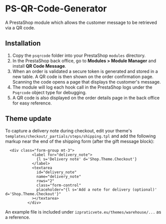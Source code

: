 # PS-QR-Code-Generator
A PrestaShop module which allows the customer message to be retrieved via a QR code.

## Installation

1. Copy the `psqrcode` folder into your PrestaShop `modules` directory.
2. In the PrestaShop back office, go to **Modules > Module Manager** and install **QR Code Message**.
3. When an order is validated a secure token is generated and stored in a new table. A QR code is then shown on the order confirmation page. Scanning the code opens a page that displays the customer's message.
4. The module will log each hook call in the PrestaShop logs under the `Psqrcode` object type for debugging.
5. A QR code is also displayed on the order details page in the back office for easy reference.

## Theme update

To capture a delivery note during checkout, edit your theme's
`templates/checkout/_partials/steps/shipping.tpl` and add the following
markup near the end of the shipping form (after the gift message block):

```smarty
  <div class="form-group mt-3">
            <label for="delivery_note">
              {l s='Delivery note' d='Shop.Theme.Checkout'}
            </label>
            <textarea
              id="delivery_note"
              name="delivery_note"
              rows="2"
              class="form-control"
              placeholder="{l s='Add a note for delivery (optional)' d='Shop.Theme.Checkout'}"
            ></textarea>
          </div>
```

An example file is included under `izpraticvete.eu/themes/warehouse/...` as a reference.
